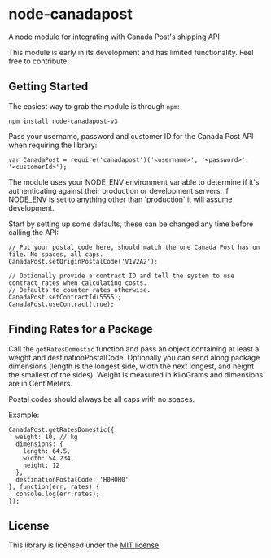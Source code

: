 node-canadapost
===============

A node module for integrating with Canada Post's shipping API

This module is early in its development and has limited functionality. Feel free to contribute.


Getting Started
---------------

The easiest way to grab the module is through `npm`:

    npm install node-canadapost-v3


Pass your username, password and customer ID for the Canada Post API when requiring the library:

    var CanadaPost = require('canadapost')('<username>', '<password>', '<customerId>');

The module uses your NODE_ENV environment variable to determine if it's authenticating against their
production or development servers, if NODE_ENV is set to anything other than 'production' it will assume
development.

Start by setting up some defaults, these can be changed any time before calling the API:

    // Put your postal code here, should match the one Canada Post has on file. No spaces, all caps.
    CanadaPost.setOriginPostalCode('V1V2A2');

    // Optionally provide a contract ID and tell the system to use contract rates when calculating costs.
    // Defaults to counter rates otherwise.
    CanadaPost.setContractId(5555);
    CanadaPost.useContract(true);


Finding Rates for a Package
---------------------------

Call the `getRatesDomestic` function and pass an object containing at least a weight and destinationPostalCode.
Optionally you can send along package dimensions (length is the longest side, width the next longest, and height the
smallest of the sides). Weight is measured in KiloGrams and dimensions are in CentiMeters.

Postal codes should always be all caps with no spaces.

Example:

    CanadaPost.getRatesDomestic({
      weight: 10, // kg
      dimensions: {
        length: 64.5,
        width: 54.234,
        height: 12
      },
      destinationPostalCode: 'H0H0H0'
    }, function(err, rates) {
      console.log(err,rates);
    });


License
-------

This library is licensed under the [MIT license][license]



[license]: http://opensource.org/licenses/MIT
